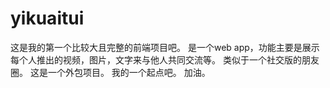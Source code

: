 # yikuaitui
这是我的第一个比较大且完整的前端项目吧。
是一个web app，功能主要是展示每个人推出的视频，图片，文字来与他人共同交流等。
类似于一个社交版的朋友圈。
这是一个外包项目。
我的一个起点吧。
加油。
